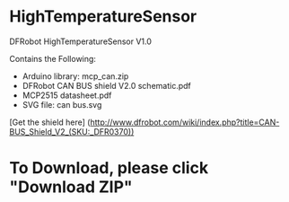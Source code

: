 # HighTemperatureSensor
DFRobot HighTemperatureSensor V1.0

Contains the Following:

* Arduino library: mcp_can.zip
* DFRobot CAN BUS shield V2.0 schematic.pdf
* MCP2515 datasheet.pdf
* SVG file: can bus.svg


[Get the shield here] (http://www.dfrobot.com/wiki/index.php?title=CAN-BUS_Shield_V2_(SKU:_DFR0370))

# To Download, please click "Download ZIP"
